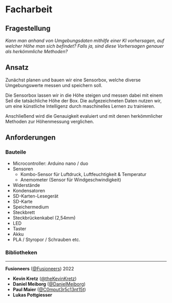 # Facharbeit

## Fragestellung
_Kann man anhand von Umgebungsdaten mithilfe einer KI vorhersagen, auf welcher Höhe man sich befindet?
Falls ja, sind diese Vorhersagen genauer als herkömmliche Methoden?_


## Ansatz
Zunächst planen und bauen wir eine Sensorbox, welche diverse Umgebungswerte messen und speichern soll.

Die Sensorbox lassen wir in die Höhe steigen und messen dabei mit einem Seil die tatsächliche Höhe der Box.
Die aufgezeichneten Daten nutzen wir, um eine künstliche Intelligenz durch maschinelles Lernen zu trainieren.

Anschließend wird die Genauigkeit evaluiert und mit denen herkömmlicher Methoden zur Höhenmessung verglichen.


## Anforderungen
### Bauteile
* Microcontroller: Arduino nano / duo
* Sensoren
  * Kombo-Sensor für Luftdruck, Luftfeuchtigkeit & Temperatur
  * Anemometer (Sensor für Windgeschwindigkeit)
* Widerstände
* Kondensatoren
* SD-Karten-Lesegerät
* SD-Karte
* Speichermedium
* Steckbrett
* Steckbrückenkabel (2,54mm)
* LED
* Taster
* Akku
* PLA / Styropor / Schrauben etc.

### Bibliotheken




---
**Fusioneers** ([@Fusioneers](https://github.com/Fusioneers)) 2022

* **Kevin Kretz** ([@theKevinKretz](https://github.com/theKevinKretz))
* **Daniel Meiborg** ([@DanielMeiborg](https://github.com/DanielMeiborg))
* **Paul Maier** ([@C0mput3r5c13nt15t](https://github.com/C0mput3r5c13nt15t))
* **Lukas Pottgiesser**
